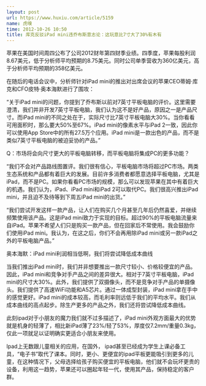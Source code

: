 ```yaml
---
layout: post
url: https://www.huxiu.com/article/5159
name: 虎嗅
time: 2012-10-26 10:50
title: 库克反驳iPad mini违乔布斯意志论：这玩意比7寸大了30%有木有
---
```

苹果在美国时间周四公布了公司2012财年第四财季业绩。四季度，苹果每股利润8.67美元，低于分析师平均预期的8.75美元。同时公司单季营收为360亿美元，高于分析师平均预期的358亿美元。

在随后的电话会议中，分析师针对iPad mini的推出对出席会议的苹果CEO蒂姆·库克和CFO皮特·奥本海默进行了围攻：

“关于iPad mini的问题，你提到了乔布斯以前对7英寸平板电脑的评价。这里需要澄清，我们并非开发7英寸平板电脑，我们认为这不是好产品，原因之一是产品尺寸。而iPad mini的不同之处在于，实际尺寸比7英寸平板电脑大30%。当你看看可用面积时，那么要大50%至67%。iPad mini的像素水平与iPad 2一致，因此你可以使用App Store中的所有27.5万个应用。iPad mini是一款出色的产品，而不是类似7英寸平板电脑的被迫妥协的产品。”

Q：市场将会向尺寸更大的平板电脑转移，而平板电脑将集成PC的更多功能？

“我们不会对产品路线图置评。我们很有信心，平板电脑市场将超过PC市场。两类生态系统和产品都有着巨大的发展。目前许多消费者都愿意选择平板电脑，尤其是iPad，而不是PC。如果你看看PC市场的规模，那么可以发现苹果在其中有着巨大的机遇。我们认为，iPad、iPad mini和iPad 2可以取代PC。我们很高兴推出iPad mini，并且迫不及待等到下周五iPad mini的出货。”

“我们尝试开发这样一款产品，让人们在购买几个月甚至几年后仍然喜爱，并继续频繁使用该产品。这是iPad mini致力于实现的目标。超过90%的平板电脑流量来自iPad。苹果不希望人们只是购买一款产品，但在回家后不常使用。我会鼓励你们使用iPad mini。我认为，在这之后，你们不会再用除iPad mini或另一款iPad之外的平板电脑产品。”

奥本海默：iPad mini利润相当低啊，我们将尝试降低成本曲线

当我们推出iPad mini时，我们并非想要推出一款尺寸较小、价格较便宜的产品。因此，iPad mini和竞争对手产品之间的差异很大。相对于7英寸平板电脑，iPad mini的尺寸大30%。此外，我们提供了双摄像头，而不是竞争对手产品的单摄像头。我们提供了高速WiFi功能和A5芯片。通过一体成型封装，iPad mini拿在手中的感觉更好。iPad mini的成本较高，而毛利率则远低于我们的平均水平。我们从成本曲线的高点起步。除生产更多的产品之外，我们还将尝试降低成本曲线。

此刻ipad对于小朋友的魔力我们就不过多描述了，iPad mini外观方面最大的优势就是机身的轻薄了，相比新iPad薄了23%/轻了53%，厚度仅7.2mm/重量0.3kg，仅此一项就足以证明确实更适合小朋友来使用。

Ipad上无数跟儿童相关的应用，在国外， ipad甚至已经成为学生上课必备工具，“电子书”取代了课本。同时，更小、更便宜的ipad平板更能吸引到更多的儿童，在这种情况下，父母选择给孩子购买便宜的平板电脑，他们就不会玩坏更贵的设备，利用这一趋势，苹果还可以圈起年轻一代，使用其产品，保持稳定的客户群。

